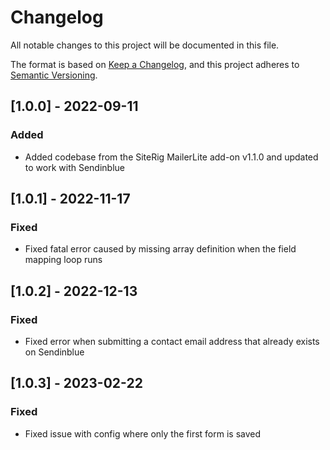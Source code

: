 # Changelog
All notable changes to this project will be documented in this file.

The format is based on [Keep a Changelog](https://keepachangelog.com/en/1.0.0/),
and this project adheres to [Semantic Versioning](https://semver.org/spec/v2.0.0.html).

## [1.0.0] - 2022-09-11

### Added
- Added codebase from the SiteRig MailerLite add-on v1.1.0 and updated to work with Sendinblue

## [1.0.1] - 2022-11-17

### Fixed
- Fixed fatal error caused by missing array definition when the field mapping loop runs

## [1.0.2] - 2022-12-13

### Fixed
- Fixed error when submitting a contact email address that already exists on Sendinblue

## [1.0.3] - 2023-02-22

### Fixed
- Fixed issue with config where only the first form is saved
